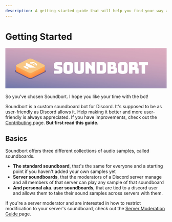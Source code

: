 ```yaml
---
description: A getting-started guide that will help you find your way around Soundbort.
---
```


# Getting Started

![](.gitbook/assets/readme_banner.jpg)

So you've chosen Soundbort. I hope you like your time with the bot!

Soundbort is a custom soundboard bot for Discord. It's supposed to be as user-friendly as Discord allows it. Help making it better and more user-friendly is always appreciated. If you have improvements, check out the [Contributing ](contributing.md)page. **But first read this guide.**

## Basics

Soundbort offers three different collections of audio samples, called soundboards.

* **The standard soundboard**, that's the same for everyone and a starting point if you haven't added your own samples yet
* **Server soundboards**, that the moderators of a Discord server manage and all members of that server can play any sample of that soundboard
* **And personal aka. user soundboards**, that are tied to a discord user and allows them to take their sound samples across servers with them.

If you're a server moderator and are interested in how to restrict modification to your server's soundboard, check out the [Server Moderation Guide ](server-moderation-guide.md)page.

